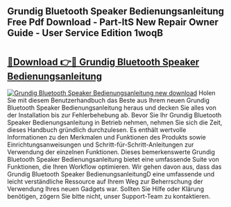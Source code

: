 ## Grundig Bluetooth Speaker Bedienungsanleitung Free Pdf Download - Part-ltS New Repair Owner Guide - User Service Edition 1woqB

# <h2><a href="http://df2a68.blite.top/?on=Grundig+Bluetooth+Speaker+Bedienungsanleitung">🔗Download 👉🔴 Grundig Bluetooth Speaker Bedienungsanleitung</a></h2>

[![Grundig Bluetooth Speaker Bedienungsanleitung new download](https://i.imgur.com/lujVjoI.png)](http://df2a68.blite.top/?on=Grundig+Bluetooth+Speaker+Bedienungsanleitung)
Holen Sie mit diesem Benutzerhandbuch das Beste aus Ihrem neuen Grundig Bluetooth Speaker Bedienungsanleitung heraus und decken Sie alles von der Installation bis zur Fehlerbehebung ab. Bevor Sie Ihr Grundig Bluetooth Speaker Bedienungsanleitung in Betrieb nehmen, nehmen Sie sich die Zeit, dieses Handbuch gründlich durchzulesen. Es enthält wertvolle Informationen zu den Merkmalen und Funktionen des Produkts sowie Einrichtungsanweisungen und Schritt-für-Schritt-Anleitungen zur Verwendung der einzelnen Funktionen. Dieses bemerkenswerte Grundig Bluetooth Speaker Bedienungsanleitung bietet eine umfassende Suite von Funktionen, die Ihren Workflow optimieren. Wir gehen davon aus, dass das Grundig Bluetooth Speaker BedienungsanleitungD eine umfassende und leicht verständliche Ressource auf Ihrem Weg zur Beherrschung der Verwendung Ihres neuen Gadgets war. Sollten Sie Hilfe oder Klärung benötigen, zögern Sie bitte nicht, unser Support-Team zu kontaktieren.
